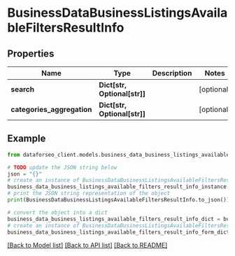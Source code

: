 # BusinessDataBusinessListingsAvailableFiltersResultInfo


## Properties

Name | Type | Description | Notes
------------ | ------------- | ------------- | -------------
**search** | **Dict[str, Optional[str]]** |  | [optional] 
**categories_aggregation** | **Dict[str, Optional[str]]** |  | [optional] 

## Example

```python
from dataforseo_client.models.business_data_business_listings_available_filters_result_info import BusinessDataBusinessListingsAvailableFiltersResultInfo

# TODO update the JSON string below
json = "{}"
# create an instance of BusinessDataBusinessListingsAvailableFiltersResultInfo from a JSON string
business_data_business_listings_available_filters_result_info_instance = BusinessDataBusinessListingsAvailableFiltersResultInfo.from_json(json)
# print the JSON string representation of the object
print(BusinessDataBusinessListingsAvailableFiltersResultInfo.to_json())

# convert the object into a dict
business_data_business_listings_available_filters_result_info_dict = business_data_business_listings_available_filters_result_info_instance.to_dict()
# create an instance of BusinessDataBusinessListingsAvailableFiltersResultInfo from a dict
business_data_business_listings_available_filters_result_info_form_dict = business_data_business_listings_available_filters_result_info.from_dict(business_data_business_listings_available_filters_result_info_dict)
```
[[Back to Model list]](../README.md#documentation-for-models) [[Back to API list]](../README.md#documentation-for-api-endpoints) [[Back to README]](../README.md)


